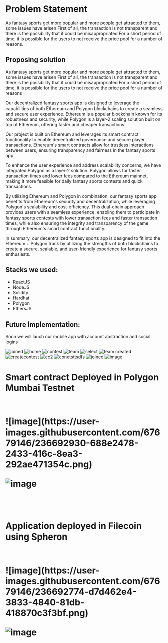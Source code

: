 # Problem Statement

As fantasy sports get more popular and more people get attracted to them, some issues have arisen
First of all, the transaction is not transparent and there is the possibility that it could be misappropriated
For a short period of time, it is possible for the users to not receive the price pool for a number of reasons.

## Proposing solution

As fantasy sports get more popular and more people get attracted to them, some issues have arisen
First of all, the transaction is not transparent and there is the possibility that it could be misappropriated
For a short period of time, it is possible for the users to not receive the price pool for a number of reasons

Our decentralized fantasy sports app is designed to leverage the capabilities of both Ethereum and Polygon blockchains to create a seamless and secure user experience. Ethereum is a popular blockchain known for its robustness and security, while Polygon is a layer-2 scaling solution built on top of Ethereum, offering faster and cheaper transactions.

Our project is built on Ethereum and leverages its smart contract functionality to enable decentralized governance and secure player transactions. Ethereum's smart contracts allow for trustless interactions between users, ensuring transparency and fairness in the fantasy sports app.

To enhance the user experience and address scalability concerns, we have integrated Polygon as a layer-2 solution. Polygon allows for faster transaction times and lower fees compared to the Ethereum mainnet, making it more feasible for daily fantasy sports contests and quick transactions.

By utilizing Ethereum and Polygon in combination, our fantasy sports app benefits from Ethereum's security and decentralization, while leveraging Polygon's scalability and cost-efficiency. This dual-chain approach provides users with a seamless experience, enabling them to participate in fantasy sports contests with lower transaction fees and faster transaction times, while also ensuring the integrity and transparency of the game through Ethereum's smart contract functionality.

In summary, our decentralized fantasy sports app is designed to fit into the Ethereum + Polygon track by utilizing the strengths of both blockchains to create a secure, scalable, and user-friendly experience for fantasy sports enthusiasts.

## Stacks we used:

<ul>
<li>ReactJS</li>
<li>NodeJS</li>
<li>Solidity</li>
<li>Hardhat</li>
<li>Polygon </li>
<li>EthersJS</li>
</ul>

## Future Implementation:

Soon we will lauch our mobile app with account abstraction and social logins

![joined](https://user-images.githubusercontent.com/67679146/236435566-8e1b186b-e5d9-40c1-95f0-bd04390c3cd4.png)
![home](https://user-images.githubusercontent.com/67679146/236435600-4b143d90-3386-4b21-9e6a-fdebfb5f0b94.png)
![contest](https://user-images.githubusercontent.com/67679146/236435614-dbbf1f94-99eb-4b17-8634-a437aae96441.png)
![team](https://user-images.githubusercontent.com/67679146/236435628-0cbcac09-a409-44bf-b8f8-271cc7b5cff8.png)
![select](https://user-images.githubusercontent.com/67679146/236435679-6d7df093-a0cf-49a6-b449-7ecf4b97046d.png)
![team created](https://user-images.githubusercontent.com/67679146/236435704-6c966cc8-47db-4d2c-b86c-9390f5efd162.png)
![createcontest](https://user-images.githubusercontent.com/67679146/236435717-9a25b902-1998-43cc-81e9-403f9fc7fe7a.png)
![cc2](https://user-images.githubusercontent.com/67679146/236435763-78578fa2-b8a9-467f-9e09-e686ac958512.png)
![conetsttsdfs](https://user-images.githubusercontent.com/67679146/236435774-f3dde604-cbf2-44b4-826f-9eb81484694c.png)
![joined](https://user-images.githubusercontent.com/67679146/236435785-567965e7-e76f-4e85-81e0-261394573ff9.png)
![image](https://user-images.githubusercontent.com/67679146/236450921-e7d93bdf-c333-4152-951f-7ac89ff7326f.png)
<h1> Smart contract Deployed in Polygon Mumbai Testnet<h1>
<br />
![image](https://user-images.githubusercontent.com/67679146/236692930-688e2478-2433-416c-8ea3-292ae471354c.png)

![image](https://user-images.githubusercontent.com/67679146/236692718-9a4451c6-a372-48a8-836d-9c76f837129d.png)

<br />
<h1>Application deployed in Filecoin using Spheron<h1>
<br />
![image](https://user-images.githubusercontent.com/67679146/236692774-d7d462e4-3833-4840-81db-418870c3f3bf.png)

![image](https://user-images.githubusercontent.com/67679146/236692971-bc3a5924-4c88-4b4c-abb0-ec70da598957.png)

<br />

